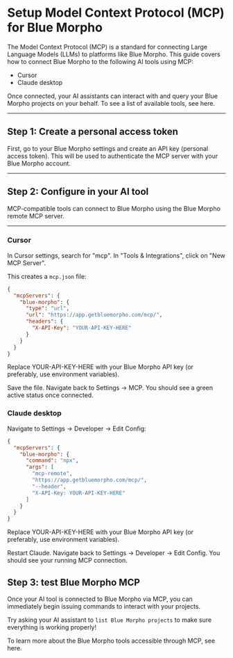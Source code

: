 # Setup Model Context Protocol (MCP) for Blue Morpho

The Model Context Protocol (MCP) is a standard for connecting Large Language Models (LLMs) to platforms like Blue Morpho. This guide covers how to connect Blue Morpho to the following AI tools using MCP:

- Cursor  
- Claude desktop  

Once connected, your AI assistants can interact with and query your Blue Morpho projects on your behalf. To see a list of available tools, see here. 

---

## Step 1: Create a personal access token

First, go to your Blue Morpho settings and create an API key (personal access token). This will be used to authenticate the MCP server with your Blue Morpho account.

---

## Step 2: Configure in your AI tool

MCP-compatible tools can connect to Blue Morpho using the Blue Morpho remote MCP server.

---

### Cursor

In Cursor settings, search for "mcp". In "Tools & Integrations", click on "New MCP Server".

This creates a `mcp.json` file:

```json
{
  "mcpServers": {
    "blue-morpho": {
      "type": "url",
      "url": "https://app.getbluemorpho.com/mcp/",
      "headers": {
        "X-API-Key": "YOUR-API-KEY-HERE"
      }
    }
  }
}
```

Replace YOUR-API-KEY-HERE with your Blue Morpho API key (or preferably, use environment variables). 

Save the file. Navigate back to Settings → MCP. You should see a green active status once connected.

### Claude desktop

Navigate to Settings → Developer → Edit Config:

```json
{
  "mcpServers": {
    "blue-morpho": {
      "command": "npx",
      "args": [
        "mcp-remote",
        "https://app.getbluemorpho.com/mcp/",
        "--header",
        "X-API-Key: YOUR-API-KEY-HERE"
      ]
    }
  }
}
```

Replace YOUR-API-KEY-HERE with your Blue Morpho API key (or preferably, use environment variables). 

Restart Claude. Navigate back to Settings → Developer → Edit Config. You should see your running MCP connection.

## Step 3: test Blue Morpho MCP

Once your AI tool is connected to Blue Morpho via MCP, you can immediately begin issuing commands to interact with your projects.

Try asking your AI assistant to `list Blue Morpho projects` to make sure everything is working properly!

To learn more about the Blue Morpho tools accessible through MCP, see here. 

